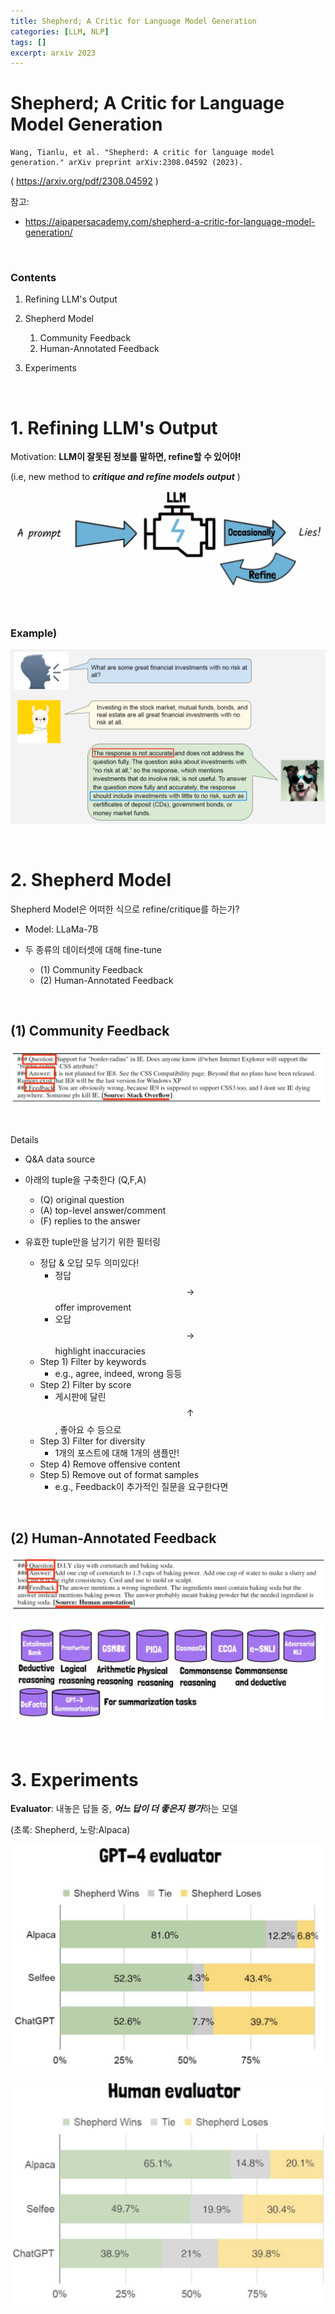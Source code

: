 ```yaml
---
title: Shepherd; A Critic for Language Model Generation
categories: [LLM, NLP]
tags: []
excerpt: arxiv 2023
---
```


<script src="https://cdn.mathjax.org/mathjax/latest/MathJax.js?config=TeX-AMS-MML_HTMLorMML" type="text/javascript"></script>

# Shepherd; A Critic for Language Model Generation

```
Wang, Tianlu, et al. "Shepherd: A critic for language model generation." arXiv preprint arXiv:2308.04592 (2023).
```

( https://arxiv.org/pdf/2308.04592 )

참고: 

- https://aipapersacademy.com/shepherd-a-critic-for-language-model-generation/

<br>

### Contents

1. Refining LLM's Output
2. Shepherd Model
   1. Community Feedback
   2. Human-Annotated Feedback

3. Experiments


<br>

# 1. Refining LLM's Output

Motivation: **LLM이 잘못된 정보를 말하면, refine할 수 있어야!**

(i.e, new method to ***critique and refine models output*** )

![figure2](/assets/img/llm/img95.png)

<br>

### Example)

![figure2](/assets/img/llm/img96.png)

<br>

# 2. Shepherd Model

Shepherd Model은 어떠한 식으로 refine/critique를 하는가?

- Model: LLaMa-7B

- 두 종류의 데이터셋에 대해 fine-tune
  - (1) Community Feedback
  - (2) Human-Annotated Feedback

<br>

## (1) Community Feedback

![figure2](/assets/img/llm/img97.png)

<br>

Details

- Q&A data source
- 아래의 tuple을 구축한다 (Q,F,A)
  - (Q) original question
  - (A) top-level answer/comment
  - (F) replies to the answer

- 유효한 tuple만을 남기기 위한 필터링
  - 정답 & 오답 모두 의미있다!
    - 정답 $$\rightarrow$$ offer improvement
    - 오답 $$\rightarrow$$ highlight inaccuracies
  - Step 1) Filter by keywords
    - e.g., agree, indeed, wrong 등등
  - Step 2) Filter by score
    - 게시판에 달린 $$\uparrow$$, 좋아요 수 등으로
  - Step 3) Filter for diversity
    - 1개의 포스트에 대해 1개의 샘플만!
  - Step 4) Remove offensive content
  - Step 5) Remove out of format samples
    - e.g., Feedback이 추가적인 질문을 요구한다면

<br>

## (2) Human-Annotated Feedback

![figure2](/assets/img/llm/img98.png)

![figure2](/assets/img/llm/img99.png)

<br>

# 3. Experiments

**Evaluator**: 내놓은 답들 중, ***어느 답이 더 좋은지 평가***하는 모델

(초록: Shepherd, 노랑:Alpaca)

![figure2](/assets/img/llm/img100.png)

![figure2](/assets/img/llm/img101.png)
